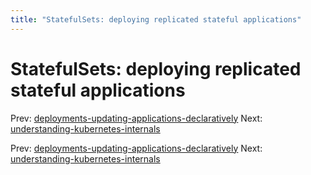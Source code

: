 ```yaml
---
title: "StatefulSets: deploying replicated stateful applications"
---
```


# StatefulSets: deploying replicated stateful applications

Prev: [deployments-updating-applications-declaratively](deployments-updating-applications-declaratively.md)
Next: [understanding-kubernetes-internals](understanding-kubernetes-internals.md)

Prev: [deployments-updating-applications-declaratively](deployments-updating-applications-declaratively.md)
Next: [understanding-kubernetes-internals](understanding-kubernetes-internals.md)
